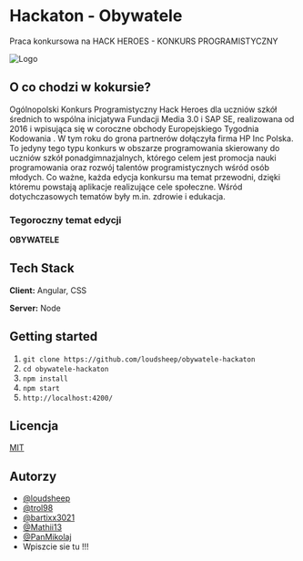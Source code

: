 # Hackaton - Obywatele

Praca konkursowa na HACK HEROES - KONKURS PROGRAMISTYCZNY

![Logo](https://hackheroes.pl/img/rsz_hackheroes_logo.png)

## O co chodzi w kokursie?

Ogólnopolski Konkurs Programistyczny Hack Heroes dla uczniów szkół średnich to wspólna inicjatywa Fundacji Media 3.0 i SAP SE, realizowana od 2016 i wpisująca się w coroczne obchody Europejskiego Tygodnia Kodowania . W tym roku do grona partnerów dołączyła firma HP Inc Polska. To jedyny tego typu konkurs w obszarze programowania skierowany do uczniów szkół ponadgimnazjalnych, którego celem jest promocja nauki programowania oraz rozwój talentów programistycznych wśród osób młodych. Co ważne, każda edycja konkursu ma temat przewodni, dzięki któremu powstają aplikacje realizujące cele społeczne. Wśród dotychczasowych tematów były m.in. zdrowie i edukacja.

### Tegoroczny temat edycji

**OBYWATELE**

## Tech Stack

**Client:** Angular, CSS

**Server:** Node

## Getting started

1. `git clone https://github.com/loudsheep/obywatele-hackaton`
2. `cd obywatele-hackaton`
3. `npm install`
4. `npm start`
5. `http://localhost:4200/`

## Licencja

[MIT](https://choosealicense.com/licenses/mit/)

## Autorzy

- [@loudsheep](https://www.github.com/loudsheep)
- [@trol98](https://www.github.com/trol98/)
- [@bartixx3021](https://www.github.com/bartixx3021/)
- [@Mathii13](https://github.com/Mathii13)
- [@PanMikolaj](https://github.com/PanMikolaj)
- Wpiszcie sie tu !!!
